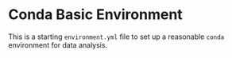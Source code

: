 
Conda Basic Environment
=======================

This is a starting `environment.yml` file to set up a reasonable `conda`
environment for data analysis.

